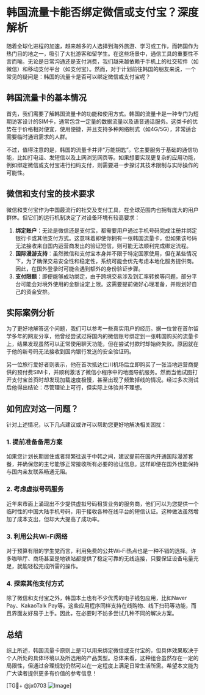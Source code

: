 # 韩国流量卡能否绑定微信或支付宝？深度解析

随着全球化进程的加速，越来越多的人选择到海外旅游、学习或工作，而韩国作为热门目的地之一，吸引了大批游客和留学生。在这些场景中，通信工具的重要性不言而喻。无论是日常沟通还是支付消费，我们越来越依赖于手机上的社交软件（如微信）和移动支付平台（如支付宝）。然而，对于计划前往韩国的朋友来说，一个常见的疑问是：韩国的流量卡是否可以绑定微信或支付宝呢？

## 韩国流量卡的基本情况

首先，我们需要了解韩国流量卡的功能和使用方式。韩国的流量卡是一种专门为短期访客设计的SIM卡，通常包含一定量的数据流量以及语音通话服务。这类卡的优势在于价格相对便宜，使用便捷，并且支持多种网络制式（如4G/5G），非常适合需要临时通讯需求的人群。

不过，值得注意的是，韩国的流量卡并非“万能钥匙”。它主要服务于基础的通信功能，比如打电话、发短信以及上网浏览网页等。如果想要实现更复杂的应用功能，例如绑定微信或支付宝进行扫码支付，则需要进一步探讨其技术限制与实际操作的可能性。

## 微信和支付宝的技术要求

微信和支付宝作为中国最流行的社交及支付工具，在全球范围内也拥有庞大的用户群体。但它们的运行机制决定了对设备环境有较高要求：

1. **绑定账户**：无论是微信还是支付宝，都需要用户通过手机号码完成注册并绑定银行卡或其他支付方式。这意味着即使你拥有一张韩国流量卡，但如果该号码无法接收来自国内运营商发出的验证短信，则可能无法顺利完成绑定流程。
2. **国际漫游支持**：虽然微信和支付宝本身并不限于特定国家使用，但在某些情况下，为了确保交易安全性和稳定性，系统可能会优先考虑本地化服务提供商。因此，在国外登录时可能会遇到额外的身份验证步骤。
3. **支付限额**：即便能够成功绑定，由于跨境交易涉及到汇率转换等问题，部分平台可能会对境外使用的金额设定上限。这需要提前做好心理准备，并规划好自己的资金安排。

## 实际案例分析

为了更好地解答这个问题，我们可以参考一些真实用户的经历。据一位曾在首尔留学多年的网友分享，他曾经尝试过将国内的微信账号绑定到一张韩国购买的流量卡上，结果发现虽然可以正常使用聊天功能，但在尝试付款时却始终失败。原因就在于他的新号码无法接收到国内银行发送的安全验证码。

另一位旅行爱好者则表示，他在首次抵达仁川机场后立即购买了一张当地运营商提供的预付费SIM卡，并顺利激活了微信小程序中的地图导航服务。然而当他试图打开支付宝首页时却发现加载速度极慢，甚至出现了频繁掉线的情况。经过多次测试后他得出结论：尽管理论上可行，但实际上体验并不理想。

## 如何应对这一问题？

针对上述情况，以下几点建议或许可以帮助您更好地解决相关困扰：

### 1. 提前准备备用方案
如果您计划长期居住或者频繁往返于中韩之间，建议提前在国内开通国际漫游套餐，并确保您的主号能够正常接收所有必要的验证信息。这样即便在国外也能保持与国内亲友联系畅通无阻。

### 2. 考虑虚拟号码服务
近年来市面上涌现出不少提供虚拟号码租赁业务的服务商，他们可以为您提供一个临时性的中国大陆手机号码，用于接收各种在线平台的短信认证。这种做法虽然增加了成本支出，但却大大提高了成功率。

### 3. 利用公共Wi-Fi网络
对于预算有限的学生党而言，利用免费的公共Wi-Fi热点也是一种不错的选择。许多咖啡厅、商场甚至是地铁站都提供了稳定可靠的无线连接，只要保证设备电量充足，就能轻松完成所需的操作。

### 4. 探索其他支付方式
除了微信和支付宝之外，韩国本土也有不少优秀的电子钱包应用，比如Naver Pay、KakaoTalk Pay等。这些应用程序同样支持在线购物、线下扫码等功能，而且界面友好易于上手。因此，在必要时不妨多尝试几种不同的解决方案。

## 总结

综上所述，韩国流量卡原则上是可以用来绑定微信或支付宝的，但具体效果取决于个人所处的具体环境以及所选用的产品类型。总体来看，这种组合虽然存在一定的局限性，但通过合理规划仍然可以在一定程度上满足日常生活所需。希望本文能为广大读者提供更多有价值的参考信息！

[TG💪+ @jx0703 ![Image](https://github.com/user-attachments/assets/dbca1d08-cadb-493c-b0ec-ad6f7a83f270)]